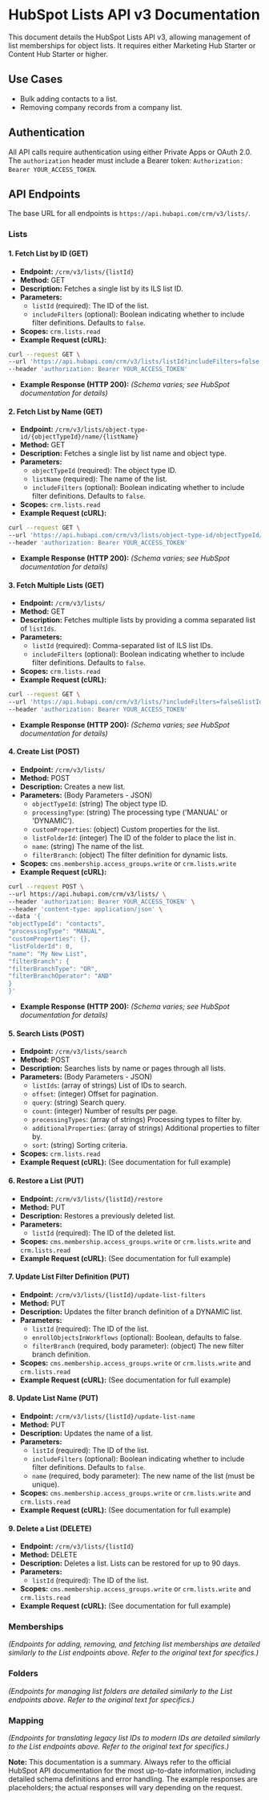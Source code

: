 # HubSpot Lists API v3 Documentation

This document details the HubSpot Lists API v3, allowing management of list memberships for object lists.  It requires either Marketing Hub Starter or Content Hub Starter or higher.

## Use Cases

* Bulk adding contacts to a list.
* Removing company records from a company list.


## Authentication

All API calls require authentication using either Private Apps or OAuth 2.0.  The `authorization` header must include a Bearer token:  `Authorization: Bearer YOUR_ACCESS_TOKEN`.


## API Endpoints

The base URL for all endpoints is `https://api.hubapi.com/crm/v3/lists/`.


### Lists

#### 1. Fetch List by ID (GET)

* **Endpoint:** `/crm/v3/lists/{listId}`
* **Method:** GET
* **Description:** Fetches a single list by its ILS list ID.
* **Parameters:**
    * `listId` (required): The ID of the list.
    * `includeFilters` (optional): Boolean indicating whether to include filter definitions. Defaults to `false`.
* **Scopes:** `crm.lists.read`
* **Example Request (cURL):**
```bash
curl --request GET \
--url 'https://api.hubapi.com/crm/v3/lists/listId?includeFilters=false' \
--header 'authorization: Bearer YOUR_ACCESS_TOKEN'
```
* **Example Response (HTTP 200):**  *(Schema varies; see HubSpot documentation for details)*


#### 2. Fetch List by Name (GET)

* **Endpoint:** `/crm/v3/lists/object-type-id/{objectTypeId}/name/{listName}`
* **Method:** GET
* **Description:** Fetches a single list by list name and object type.
* **Parameters:**
    * `objectTypeId` (required): The object type ID.
    * `listName` (required): The name of the list.
    * `includeFilters` (optional): Boolean indicating whether to include filter definitions. Defaults to `false`.
* **Scopes:** `crm.lists.read`
* **Example Request (cURL):**
```bash
curl --request GET \
--url 'https://api.hubapi.com/crm/v3/lists/object-type-id/objectTypeId/name/listName?includeFilters=false' \
--header 'authorization: Bearer YOUR_ACCESS_TOKEN'
```
* **Example Response (HTTP 200):** *(Schema varies; see HubSpot documentation for details)*


#### 3. Fetch Multiple Lists (GET)

* **Endpoint:** `/crm/v3/lists/`
* **Method:** GET
* **Description:** Fetches multiple lists by providing a comma separated list of `listIds`.
* **Parameters:**
    * `listId` (required): Comma-separated list of ILS list IDs.
    * `includeFilters` (optional): Boolean indicating whether to include filter definitions. Defaults to `false`.
* **Scopes:** `crm.lists.read`
* **Example Request (cURL):**
```bash
curl --request GET \
--url 'https://api.hubapi.com/crm/v3/lists/?includeFilters=false&listId=123,456' \
--header 'authorization: Bearer YOUR_ACCESS_TOKEN'
```
* **Example Response (HTTP 200):** *(Schema varies; see HubSpot documentation for details)*


#### 4. Create List (POST)

* **Endpoint:** `/crm/v3/lists/`
* **Method:** POST
* **Description:** Creates a new list.
* **Parameters:** (Body Parameters - JSON)
    * `objectTypeId`:  (string) The object type ID.
    * `processingType`: (string) The processing type ('MANUAL' or 'DYNAMIC').
    * `customProperties`: (object)  Custom properties for the list.
    * `listFolderId`: (integer) The ID of the folder to place the list in.
    * `name`: (string) The name of the list.
    * `filterBranch`: (object) The filter definition for dynamic lists.
* **Scopes:** `cms.membership.access_groups.write` or `crm.lists.write`
* **Example Request (cURL):**
```bash
curl --request POST \
--url https://api.hubapi.com/crm/v3/lists/ \
--header 'authorization: Bearer YOUR_ACCESS_TOKEN' \
--header 'content-type: application/json' \
--data '{
"objectTypeId": "contacts",
"processingType": "MANUAL",
"customProperties": {},
"listFolderId": 0,
"name": "My New List",
"filterBranch": {
"filterBranchType": "OR",
"filterBranchOperator": "AND"
}
}'
```
* **Example Response (HTTP 200):** *(Schema varies; see HubSpot documentation for details)*


#### 5. Search Lists (POST)

* **Endpoint:** `/crm/v3/lists/search`
* **Method:** POST
* **Description:** Searches lists by name or pages through all lists.
* **Parameters:** (Body Parameters - JSON)
    * `listIds`: (array of strings)  List of IDs to search.
    * `offset`: (integer) Offset for pagination.
    * `query`: (string) Search query.
    * `count`: (integer) Number of results per page.
    * `processingTypes`: (array of strings)  Processing types to filter by.
    * `additionalProperties`: (array of strings) Additional properties to filter by.
    * `sort`: (string) Sorting criteria.
* **Scopes:** `crm.lists.read`
* **Example Request (cURL):** (See documentation for full example)


#### 6. Restore a List (PUT)

* **Endpoint:** `/crm/v3/lists/{listId}/restore`
* **Method:** PUT
* **Description:** Restores a previously deleted list.
* **Parameters:**
    * `listId` (required): The ID of the deleted list.
* **Scopes:** `cms.membership.access_groups.write` or `crm.lists.write` and `crm.lists.read`
* **Example Request (cURL):** (See documentation for full example)


#### 7. Update List Filter Definition (PUT)

* **Endpoint:** `/crm/v3/lists/{listId}/update-list-filters`
* **Method:** PUT
* **Description:** Updates the filter branch definition of a DYNAMIC list.
* **Parameters:**
    * `listId` (required): The ID of the list.
    * `enrollObjectsInWorkflows` (optional): Boolean, defaults to false.
    * `filterBranch` (required, body parameter): (object) The new filter branch definition.
* **Scopes:** `cms.membership.access_groups.write` or `crm.lists.write` and `crm.lists.read`
* **Example Request (cURL):** (See documentation for full example)


#### 8. Update List Name (PUT)

* **Endpoint:** `/crm/v3/lists/{listId}/update-list-name`
* **Method:** PUT
* **Description:** Updates the name of a list.
* **Parameters:**
    * `listId` (required): The ID of the list.
    * `includeFilters` (optional): Boolean indicating whether to include filter definitions. Defaults to `false`.
    * `name` (required, body parameter): The new name of the list (must be unique).
* **Scopes:** `cms.membership.access_groups.write` or `crm.lists.write` and `crm.lists.read`
* **Example Request (cURL):** (See documentation for full example)


#### 9. Delete a List (DELETE)

* **Endpoint:** `/crm/v3/lists/{listId}`
* **Method:** DELETE
* **Description:** Deletes a list.  Lists can be restored for up to 90 days.
* **Parameters:**
    * `listId` (required): The ID of the list.
* **Scopes:** `cms.membership.access_groups.write` or `crm.lists.write` and `crm.lists.read`
* **Example Request (cURL):** (See documentation for full example)


### Memberships

*(Endpoints for adding, removing, and fetching list memberships are detailed similarly to the List endpoints above. Refer to the original text for specifics.)*


### Folders

*(Endpoints for managing list folders are detailed similarly to the List endpoints above. Refer to the original text for specifics.)*


### Mapping

*(Endpoints for translating legacy list IDs to modern IDs are detailed similarly to the List endpoints above. Refer to the original text for specifics.)*


**Note:**  This documentation is a summary. Always refer to the official HubSpot API documentation for the most up-to-date information, including detailed schema definitions and error handling.  The example responses are placeholders; the actual responses will vary depending on the request.
